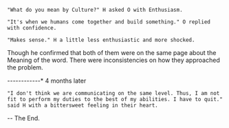     "What do you mean by Culture?" H asked O with Enthusiasm.

    "It's when we humans come together and build something." O replied with confidence.

    "Makes sense." H a little less enthusiastic and more shocked.

Though he confirmed that both of them were on the same page about the Meaning of the word. There were inconsistencies on how they approached the problem.

------------* 4 months later

    "I don't think we are communicating on the same level. Thus, I am not fit to perform my duties to the best of my abilities. I have to quit." said H with a bittersweet feeling in their heart.

-- The End.